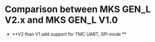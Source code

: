# Comparison between MKS GEN_L V2.x and MKS GEN_L V1.0
- **V2 than V1 add support for TMC UART, SPI mode **